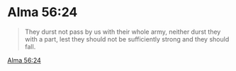 # Alma 56:24

> They durst not pass by us with their whole army, neither durst they with a part, lest they should not be sufficiently strong and they should fall.

[Alma 56:24](https://www.churchofjesuschrist.org/study/scriptures/bofm/alma/56?lang=eng&id=p24#p24)


